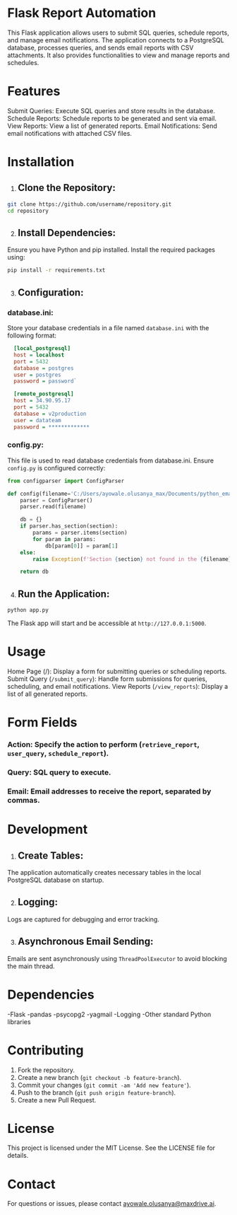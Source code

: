 # **Flask Report Automation**

This Flask application allows users to submit SQL queries, schedule reports, and manage email notifications. The application connects to a PostgreSQL database, processes queries, and sends email reports with CSV attachments. It also provides functionalities to view and manage reports and schedules.

# **Features**

Submit Queries: Execute SQL queries and store results in the database.
Schedule Reports: Schedule reports to be generated and sent via email.
View Reports: View a list of generated reports.
Email Notifications: Send email notifications with attached CSV files.

# **Installation**

1.  ## **Clone the Repository**:

```bash
git clone https://github.com/username/repository.git
cd repository
```

2.  ## **Install Dependencies**:
Ensure you have Python and pip installed. Install the required packages using:

```bash
pip install -r requirements.txt
```

3.  ## **Configuration**:

### **database.ini**:  
Store your database credentials in a file named   `database.ini`   with the following format:

``` ini
  [local_postgresql]
  host = localhost
  port = 5432
  database = postgres
  user = postgres
  password = password`

  [remote_postgresql]
  host = 34.90.95.17
  port = 5432
  database = v2production
  user = datateam
  password = *************
```
### **config.py**: 
This file is used to read database credentials from database.ini. Ensure `config.py` is configured correctly:
```python
from configparser import ConfigParser

def config(filename='C:/Users/ayowale.olusanya_max/Documents/python_email_automate/database.ini', section='local_postgresql'):
    parser = ConfigParser()
    parser.read(filename)

    db = {}
    if parser.has_section(section):
        params = parser.items(section)
        for param in params:
            db[param[0]] = param[1]
    else:
        raise Exception(f'Section {section} not found in the {filename} file')

    return db
```  
4. ## **Run the Application**:

```
python app.py
```
The Flask app will start and be accessible at   `http://127.0.0.1:5000`.

# **Usage**
Home Page (/): Display a form for submitting queries or scheduling reports.
Submit Query (`/submit_query`): Handle form submissions for queries, scheduling, and email notifications.
View Reports (`/view_reports`): Display a list of all generated reports.

# **Form Fields**
### Action: Specify the action to perform (`retrieve_report`, `user_query`, `schedule_report`).
### Query: SQL query to execute.
### Email: Email addresses to receive the report, separated by commas.

# **Development**
1. ## **Create Tables**:
The application automatically creates necessary tables in the local PostgreSQL database on startup.

2.  ## **Logging**:
Logs are captured for debugging and error tracking.

3.  ## **Asynchronous Email Sending**:
Emails are sent asynchronously using `ThreadPoolExecutor` to avoid blocking the main thread.

# **Dependencies**
-Flask
-pandas
-psycopg2
-yagmail
-Logging
-Other standard Python libraries
# **Contributing**
1.  Fork the repository.
2.  Create a new branch (`git checkout -b feature-branch`).
3.  Commit your changes (`git commit -am 'Add new feature'`).
4.  Push to the branch (`git push origin feature-branch`).
5.  Create a new Pull Request.
# License
This project is licensed under the MIT License. See the LICENSE file for details.

# Contact
For questions or issues, please contact ayowale.olusanya@maxdrive.ai.

